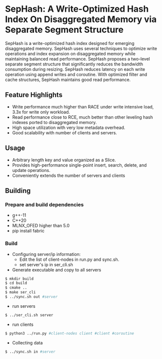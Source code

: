 # SepHash: A Write-Optimized Hash Index On Disaggregated Memory via Separate Segment Structure

SepHash is a write-optimized hash index designed for emerging disaggregated memory. SepHash uses several techniques to optimize write operations and index expansion on disaggregated memory while maintaining balanced read performance. SepHash proposes a two-level separate segment structure that significantly reduces the bandwidth consumption during resizing. SepHash reduces latency on each write operation using append writes and coroutine. With optimized filter and cache structures, SepHash maintains good read performance.

## Feature Highlights

- Write performance much higher than RACE under write intensive load, 3.3x for write only workload.
- Read performance close to RCE, much better than other leveling hash indexes ported to disaggregated memory.
- High space utilization with very low metadata overhead.
- Good scalability with number of clients and servers.

## Usage

- Arbitrary length key and value organized as a Slice.
- Provides high-performance single-point insert, search, delete, and update operations.
- Conveniently extends the number of servers and clients

## Building

### Prepare and build dependencies

- g++-11
- C++20
- MLNX_OFED higher than 5.0
- pip install fabric

### Build

- Configuring server/ip information:
    - Edit the list of client-nodes in run.py and sync.sh.
    - set server's ip in ser_cli.sh
- Generate executable and copy to all servers

```bash
$ mkdir build 
$ cd build
$ cmake ..
$ make ser_cli
$ ../sync.sh out #server
```

- run servers

```bash
$ ../ser_cli.sh server
```

- run clients

```bash
$ python3 ../run.py #client-nodes client #client #coroutine
```

- Collecting data

```bash
$ ../sync.sh in #server
```